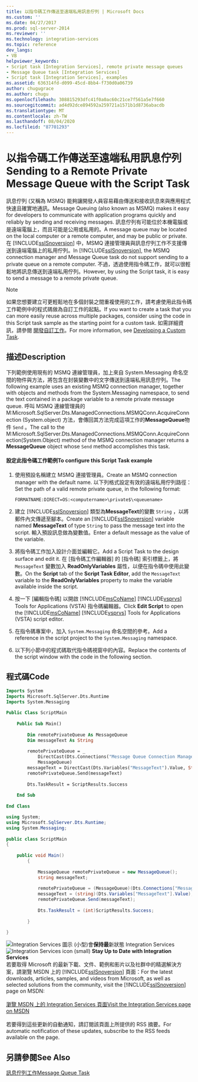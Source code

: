 ```yaml
---
title: 以指令碼工作傳送至遠端私用訊息佇列 | Microsoft Docs
ms.custom: ''
ms.date: 04/27/2017
ms.prod: sql-server-2014
ms.reviewer: ''
ms.technology: integration-services
ms.topic: reference
dev_langs:
- VB
helpviewer_keywords:
- Script task [Integration Services], remote private message queues
- Message Queue task [Integration Services]
- Script task [Integration Services], examples
ms.assetid: 636314fd-d099-45cd-8bb4-f730d0a06739
author: chugugrace
ms.author: chugu
ms.openlocfilehash: 308815293dfc41f0a0ac60c21ce7f561a5e7f660
ms.sourcegitcommit: ad4d92dce894592a259721a1571b1d8736abacdb
ms.translationtype: MT
ms.contentlocale: zh-TW
ms.lasthandoff: 08/04/2020
ms.locfileid: "87701293"
---
```

# <a name="sending-to-a-remote-private-message-queue-with-the-script-task"></a><span data-ttu-id="88016-102">以指令碼工作傳送至遠端私用訊息佇列</span><span class="sxs-lookup"><span data-stu-id="88016-102">Sending to a Remote Private Message Queue with the Script Task</span></span>
  <span data-ttu-id="88016-103">訊息佇列 (又稱為 MSMQ) 能夠讓開發人員容易藉由傳送和接收訊息來與應用程式快速且確實地通訊。</span><span class="sxs-lookup"><span data-stu-id="88016-103">Message Queuing (also known as MSMQ) makes it easy for developers to communicate with application programs quickly and reliably by sending and receiving messages.</span></span> <span data-ttu-id="88016-104">訊息佇列有可能位於本機電腦或是遠端電腦上，而且可能是公用或私用的。</span><span class="sxs-lookup"><span data-stu-id="88016-104">A message queue may be located on the local computer or a remote computer, and may be public or private.</span></span> <span data-ttu-id="88016-105">在 [!INCLUDE[ssISnoversion](../../includes/ssisnoversion-md.md)] 中，MSMQ 連接管理員與訊息佇列工作不支援傳送到遠端電腦上的私用佇列。</span><span class="sxs-lookup"><span data-stu-id="88016-105">In [!INCLUDE[ssISnoversion](../../includes/ssisnoversion-md.md)], the MSMQ connection manager and Message Queue task do not support sending to a private queue on a remote computer.</span></span> <span data-ttu-id="88016-106">不過，透過使用指令碼工作，就可以很輕鬆地將訊息傳送到遠端私用佇列。</span><span class="sxs-lookup"><span data-stu-id="88016-106">However, by using the Script task, it is easy to send a message to a remote private queue.</span></span>  
  
> [!NOTE]  
>  <span data-ttu-id="88016-107">如果您想要建立可更輕鬆地在多個封裝之間重複使用的工作，請考慮使用此指令碼工作範例中的程式碼做為自訂工作的起點。</span><span class="sxs-lookup"><span data-stu-id="88016-107">If you want to create a task that you can more easily reuse across multiple packages, consider using the code in this Script task sample as the starting point for a custom task.</span></span> <span data-ttu-id="88016-108">如需詳細資訊，請參閱 [開發自訂工作](../extending-packages-custom-objects/task/developing-a-custom-task.md)。</span><span class="sxs-lookup"><span data-stu-id="88016-108">For more information, see [Developing a Custom Task](../extending-packages-custom-objects/task/developing-a-custom-task.md).</span></span>  
  
## <a name="description"></a><span data-ttu-id="88016-109">描述</span><span class="sxs-lookup"><span data-stu-id="88016-109">Description</span></span>  
 <span data-ttu-id="88016-110">下列範例使用現有的 MSMQ 連線管理員，加上來自 System.Messaging 命名空間的物件與方法，將包含在封裝變數中的文字傳送到遠端私用訊息佇列。</span><span class="sxs-lookup"><span data-stu-id="88016-110">The following example uses an existing MSMQ connection manager, together with objects and methods from the System.Messaging namespace, to send the text contained in a package variable to a remote private message queue.</span></span> <span data-ttu-id="88016-111">呼叫 MSMQ 連線管理員的 M:Microsoft.SqlServer.Dts.ManagedConnections.MSMQConn.AcquireConnection (System.object) 方法，會傳回其方法完成這項工作的**MessageQueue**物件 `Send` 。</span><span class="sxs-lookup"><span data-stu-id="88016-111">The call to the M:Microsoft.SqlServer.Dts.ManagedConnections.MSMQConn.AcquireConnection(System.Object) method of the MSMQ connection manager returns a **MessageQueue** object whose `Send` method accomplishes this task.</span></span>  
  
#### <a name="to-configure-this-script-task-example"></a><span data-ttu-id="88016-112">設定此指令碼工作範例</span><span class="sxs-lookup"><span data-stu-id="88016-112">To configure this Script Task example</span></span>  
  
1.  <span data-ttu-id="88016-113">使用預設名稱建立 MSMQ 連接管理員。</span><span class="sxs-lookup"><span data-stu-id="88016-113">Create an MSMQ connection manager with the default name.</span></span> <span data-ttu-id="88016-114">以下列格式設定有效的遠端私用佇列路徑：</span><span class="sxs-lookup"><span data-stu-id="88016-114">Set the path of a valid remote private queue, in the following format:</span></span>  
  
    ```  
    FORMATNAME:DIRECT=OS:<computername>\private$\<queuename>  
    ```  
  
2.  <span data-ttu-id="88016-115">建立 [!INCLUDE[ssISnoversion](../../includes/ssisnoversion-md.md)] 類型為**MessageText**的變數 `String` ，以將郵件內文傳遞至腳本。</span><span class="sxs-lookup"><span data-stu-id="88016-115">Create an [!INCLUDE[ssISnoversion](../../includes/ssisnoversion-md.md)] variable named **MessageText** of type `String` to pass the message text into the script.</span></span> <span data-ttu-id="88016-116">輸入預設訊息做為變數值。</span><span class="sxs-lookup"><span data-stu-id="88016-116">Enter a default message as the value of the variable.</span></span>  
  
3.  <span data-ttu-id="88016-117">將指令碼工作加入設計介面並編輯它。</span><span class="sxs-lookup"><span data-stu-id="88016-117">Add a Script Task to the design surface and edit it.</span></span> <span data-ttu-id="88016-118">在 [指令碼工作編輯器] 的 [指令碼] 索引標籤上，將 `MessageText` 變數加入 **ReadOnlyVariables** 屬性，以便在指令碼中使用此變數。</span><span class="sxs-lookup"><span data-stu-id="88016-118">On the **Script** tab of the **Script Task Editor**, add the `MessageText` variable to the **ReadOnlyVariables** property to make the variable available inside the script.</span></span>  
  
4.  <span data-ttu-id="88016-119">按一下 [編輯指令碼]  以開啟 [!INCLUDE[msCoName](../../includes/msconame-md.md)] [!INCLUDE[vsprvs](../../includes/vsprvs-md.md)] Tools for Applications (VSTA) 指令碼編輯器。</span><span class="sxs-lookup"><span data-stu-id="88016-119">Click **Edit Script** to open the [!INCLUDE[msCoName](../../includes/msconame-md.md)] [!INCLUDE[vsprvs](../../includes/vsprvs-md.md)] Tools for Applications (VSTA) script editor.</span></span>  
  
5.  <span data-ttu-id="88016-120">在指令碼專案中，加入 `System.Messaging` 命名空間的參考。</span><span class="sxs-lookup"><span data-stu-id="88016-120">Add a reference in the script project to the `System.Messaging` namespace.</span></span>  
  
6.  <span data-ttu-id="88016-121">以下列小節中的程式碼取代指令碼視窗中的內容。</span><span class="sxs-lookup"><span data-stu-id="88016-121">Replace the contents of the script window with the code in the following section.</span></span>  
  
## <a name="code"></a><span data-ttu-id="88016-122">程式碼</span><span class="sxs-lookup"><span data-stu-id="88016-122">Code</span></span>  
  
```vb  
Imports System  
Imports Microsoft.SqlServer.Dts.Runtime  
Imports System.Messaging  
  
Public Class ScriptMain  
  
    Public Sub Main()  
  
        Dim remotePrivateQueue As MessageQueue  
        Dim messageText As String  
  
        remotePrivateQueue = _  
            DirectCast(Dts.Connections("Message Queue Connection Manager").AcquireConnection(Dts.Transaction), _  
            MessageQueue)  
        messageText = DirectCast(Dts.Variables("MessageText").Value, String)  
        remotePrivateQueue.Send(messageText)  
  
        Dts.TaskResult = ScriptResults.Success  
  
    End Sub  
  
End Class  
```  
  
```csharp  
using System;  
using Microsoft.SqlServer.Dts.Runtime;  
using System.Messaging;  
  
public class ScriptMain  
{  
  
    public void Main()  
        {  
  
            MessageQueue remotePrivateQueue = new MessageQueue();  
            string messageText;  
  
            remotePrivateQueue = (MessageQueue)(Dts.Connections["Message Queue Connection Manager"].AcquireConnection(Dts.Transaction) as MessageQueue);  
            messageText = (string)(Dts.Variables["MessageText"].Value);  
            remotePrivateQueue.Send(messageText);  
  
            Dts.TaskResult = (int)ScriptResults.Success;  
  
        }  
  
}  
```  
  
<span data-ttu-id="88016-123">![Integration Services 圖示 (小型) ](../media/dts-16.gif "Integration Services 圖示 (小)")會**保持最**新狀態 Integration Services  </span><span class="sxs-lookup"><span data-stu-id="88016-123">![Integration Services icon (small)](../media/dts-16.gif "Integration Services icon (small)")  **Stay Up to Date with Integration Services**</span></span><br /> <span data-ttu-id="88016-124">若要取得 Microsoft 的最新下載、文件、範例和影片以及社群中的精選解決方案，請瀏覽 MSDN 上的 [!INCLUDE[ssISnoversion](../../includes/ssisnoversion-md.md)] 頁面：</span><span class="sxs-lookup"><span data-stu-id="88016-124">For the latest downloads, articles, samples, and videos from Microsoft, as well as selected solutions from the community, visit the [!INCLUDE[ssISnoversion](../../includes/ssisnoversion-md.md)] page on MSDN:</span></span><br /><br /> [<span data-ttu-id="88016-125">瀏覽 MSDN 上的 Integration Services 頁面</span><span class="sxs-lookup"><span data-stu-id="88016-125">Visit the Integration Services page on MSDN</span></span>](https://go.microsoft.com/fwlink/?LinkId=136655)<br /><br /> <span data-ttu-id="88016-126">若要得到這些更新的自動通知，請訂閱該頁面上所提供的 RSS 摘要。</span><span class="sxs-lookup"><span data-stu-id="88016-126">For automatic notification of these updates, subscribe to the RSS feeds available on the page.</span></span>  
  
## <a name="see-also"></a><span data-ttu-id="88016-127">另請參閱</span><span class="sxs-lookup"><span data-stu-id="88016-127">See Also</span></span>  
 [<span data-ttu-id="88016-128">訊息佇列工作</span><span class="sxs-lookup"><span data-stu-id="88016-128">Message Queue Task</span></span>](../control-flow/message-queue-task.md)  
  
  
